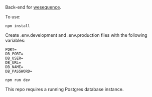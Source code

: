 Back-end for [wesequence](https://github.com/jurelik/wesequence).

To use:
```
npm install
```
Create .env.development and .env.production files with the following variables:
```
PORT=
DB_PORT=
DB_USER=
DB_URL=
DB_NAME=
DB_PASSWORD=
```
```
npm run dev
```

This repo requires a running Postgres database instance.
